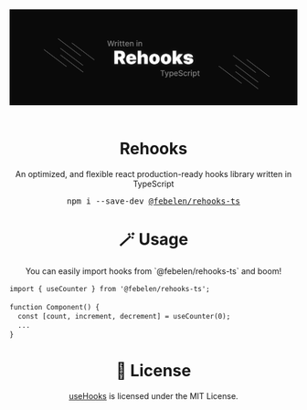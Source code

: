 <div align="center">
  <img src="./assets/banner.jpg" alt="rehooks" />
</div>

<br />

<div align="center">
  <h1>Rehooks</h1>
  <p>An optimized, and flexible react production-ready hooks library written in TypeScript</p>
</div>

<div align="center">
  <pre>npm i --save-dev <a href="#">@febelen/rehooks-ts</a></pre>
</div>

<h1 align="center">🪄 Usage</h1>
<p align="center">
You can easily import hooks from `@febelen/rehooks-ts` and boom!
</p>

```tsx
import { useCounter } from '@febelen/rehooks-ts';

function Component() {
  const [count, increment, decrement] = useCounter(0);
  ...
}
```

<h1 align="center">🧾 License</h1>

<p align="center">
<a href="https://www.npmjs.com/package/@febelen/rehooks-ts">useHooks</a> is licensed under the MIT License.
</p>
